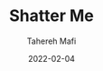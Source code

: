 ---
title: Shatter Me
author: Tahereh Mafi
genre: Fantasy
test: fantasy
date: 2022-02-04
cover: SM
image: /images/SM.webp
altImg: Shatter Me book cover
rating: 4
---